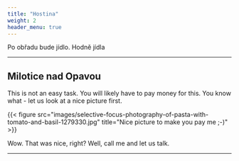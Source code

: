 ```yaml
---
title: "Hostina"
weight: 2
header_menu: true
---
```


Po obřadu bude jídlo. Hodně jídla

---

## Milotice nad Opavou

This is not an easy task. You will likely have to pay money for this. You know what - let us look at a nice picture first.

{{< figure src="images/selective-focus-photography-of-pasta-with-tomato-and-basil-1279330.jpg" title="Nice picture to make you pay me ;-)" >}}

Wow. That was nice, right? Well, call me and let us talk.

---
